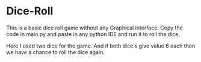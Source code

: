 # Dice-Roll
This is a basic dice roll game without any Graphical interface.
Copy the code in main.py and paste in any python IDE and run it to roll the dice.

Here I used two dice for the game.
And if both dice's give value 6 each then we have a chance to roll the dice again.
